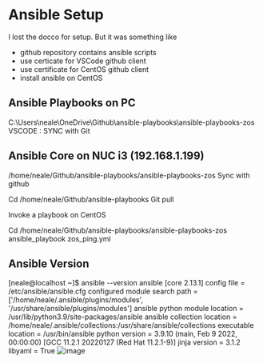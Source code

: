 # Ansible Setup

I lost the docco for setup. But it was something like

* github repository contains ansible scripts
* use certicate for VSCode github client
* use certificate for CentOS github client
* install ansible on CentOS

## Ansible Playbooks on PC
C:\Users\neale\OneDrive\Github\ansible-playbooks\ansible-playbooks-zos
VSCODE : SYNC with Git 

## Ansible Core on NUC i3 (192.168.1.199)
/home/neale/Github/ansible-playbooks/ansible-playbooks-zos
Sync with github 

Cd /home/neale/Github/ansible-playbooks
Git pull

Invoke a playbook on CentOS 

Cd /home/neale/Github/ansible-playbooks/ansible-playbooks-zos
ansible_playbook zos_ping.yml 

## Ansible Version

[neale@localhost ~]$ ansible --version
ansible [core 2.13.1]
  config file = /etc/ansible/ansible.cfg
  configured module search path = ['/home/neale/.ansible/plugins/modules', '/usr/share/ansible/plugins/modules']
  ansible python module location = /usr/lib/python3.9/site-packages/ansible
  ansible collection location = /home/neale/.ansible/collections:/usr/share/ansible/collections
  executable location = /usr/bin/ansible
  python version = 3.9.10 (main, Feb  9 2022, 00:00:00) [GCC 11.2.1 20220127 (Red Hat 11.2.1-9)]
  jinja version = 3.1.2
  libyaml = True
![image](https://user-images.githubusercontent.com/98128779/186333663-24653524-0b6b-42f4-837a-798b674d94dc.png)
